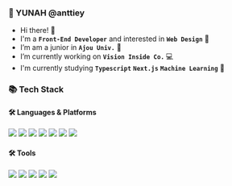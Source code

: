 ### 🤩 YUNAH @anttiey

- Hi there! 👋 <br>
- I'm a <b>`Front-End Developer`</b> and interested in <b>`Web Design`</b> 💞 <br>
- I’m am a junior in <b>`Ajou Univ.`</b> 🌱 <br>
- I’m currently working on <b>`Vision Inside Co.` </b> 💻 <br>
- I'm currently studying <b>`Typescript`</b> <b>`Next.js`</b> <b>`Machine Learning`</b> 🎉<br>

### 📚 Tech Stack
#### 🛠️ Languages & Platforms
<img src="https://img.shields.io/badge/react-61DAFB?style=for-the-badge&logo=react&logoColor=white"/> <img src="https://img.shields.io/badge/vue-4FC08D?style=for-the-badge&logo=vuedotjs&logoColor=white"/> <img src="https://img.shields.io/badge/node.js-339933?style=for-the-badge&logo=nodedotjs&logoColor=white"/> <img src="https://img.shields.io/badge/springboot-6DB33F?style=for-the-badge&logo=springboot&logoColor=white"/> <img src="https://img.shields.io/badge/mariadb-003545?style=for-the-badge&logo=mariadb&logoColor=white"/> 
<img src="https://img.shields.io/badge/Javascript-F7DF1E?style=for-the-badge&logo=Javascript&logoColor=white"/> <img src="https://img.shields.io/badge/TypeScript-3178C6?style=for-the-badge&logo=TypeScript&logoColor=white"/>
#### 🛠 Tools
<img src="https://img.shields.io/badge/vscode-007ACC?style=for-the-badge&logo=visualstudiocode&logoColor=white"/> <img src="https://img.shields.io/badge/intellij-000000?style=for-the-badge&logo=intellijidea&logoColor=white"/> <img src="https://img.shields.io/badge/github-181717?style=for-the-badge&logo=github&logoColor=white"/> <img src="https://img.shields.io/badge/docker-2496ED?style=for-the-badge&logo=docker&logoColor=white"/> <img src="https://img.shields.io/badge/ubuntu-E95420?style=for-the-badge&logo=ubuntu&logoColor=white"/>
 
 
